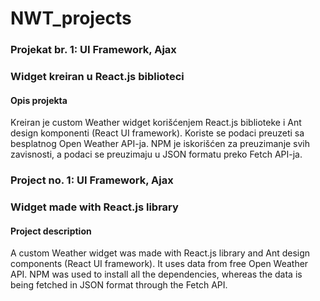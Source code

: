 # NWT_projects

<h3>Projekat br. 1: UI Framework, Ajax</h3>
<h3>Widget kreiran u React.js biblioteci</h3>

<h4>Opis projekta</h4>
<p>
Kreiran je custom Weather widget korišćenjem React.js biblioteke i Ant design komponenti (React UI framework). Koriste se podaci preuzeti sa besplatnog Open Weather API-ja. NPM je iskorišćen za preuzimanje svih zavisnosti, a podaci se preuzimaju u JSON formatu preko Fetch API-ja.
</p>


<h3>Project no. 1: UI Framework, Ajax</h3>
<h3>Widget made with React.js library</h3>

<h4>Project description</h4>
<p>
A custom Weather widget was made with React.js library and Ant design components (React UI framework). It uses data from free Open Weather API. NPM was used to install all the dependencies, whereas the data is being fetched in JSON format through the Fetch API.
</p>
